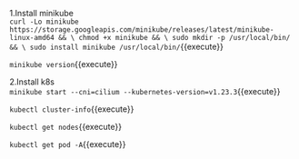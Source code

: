 1.Install minikube     
`curl -Lo minikube https://storage.googleapis.com/minikube/releases/latest/minikube-linux-amd64 && \
chmod +x minikube && \
sudo mkdir -p /usr/local/bin/  && \
sudo install minikube /usr/local/bin/`{{execute}} 

`minikube version`{{execute}}    

2.Install k8s      
`minikube start --cni=cilium --kubernetes-version=v1.23.3`{{execute}}      

`kubectl cluster-info`{{execute}}       

`kubectl get nodes`{{execute}}     

`kubectl get pod -A`{{execute}}    

